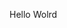 Hello Wolrd











































































































































































































































































































































































































































































































































































































































































































































































































































































































































































































































































































































































































































































































































































































































































































































































































































































































































































































































































































































































































































































































































































































































































































































































































































































































































































































































































































































































































































































































































































































































































































































































































































































































































































































































































































































































































































































































































































































































































































































































































































































































































































































































































































































































































































































































































































































































































































































































































































































































































































































































































































































































































































































